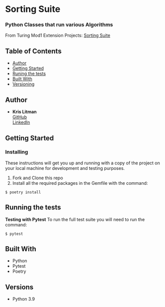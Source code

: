 # Sorting Suite

### Python Classes that run various Algorithms

From Turing Mod1 Extension Projects: [Sorting Suite](https://backend.turing.edu/module1/projects/sorting_suite)

## Table of Contents

  - [Author](#author)
  - [Getting Started](#getting-started)
  - [Runing the tests](#running-the-tests)
  - [Built With](#built-with)
  - [Versioning](#versions)

## Author

  - **Kris Litman**<br>
    [GitHub](https://github.com/krislitman)<br>
    [LinkedIn](https://www.linkedin.com/in/kris-litman/)

## Getting Started

### Installing

These instructions will get you up and running with a copy of the project on
your local machine for development and testing purposes.

1. Fork and Clone this repo
2. Install all the required packages in the Gemfile with the command: 
```
$ poetry install
```

## Running the tests 

**Testing with Pytest**
To run the full test suite you will need to run the command:
```
$ pytest
```

## Built With

- Python
- Pytest
- Poetry

## Versions

- Python 3.9
